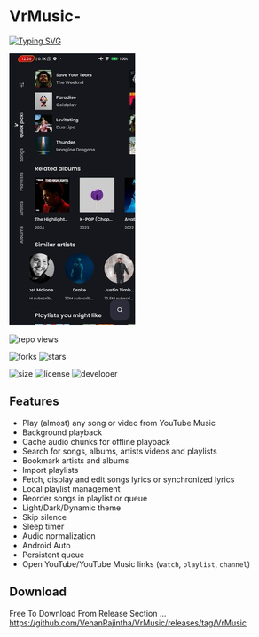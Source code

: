 # VrMusic-






[![Typing SVG](https://readme-typing-svg.demolab.com?font=Space&size=25&pause=1000&color=18F75A&random=false&width=435&lines=VrMusic;Online+Music+Streaming+App)](https://git.io/typing-svg)


  ![demo](demo.jpg) 


 ![repo views](https://hits.seeyoufarm.com/api/count/incr/badge.svg?url=https%3A%2F%2Fgithub.com%2FVehanRajintha%2FVrMusic&count_bg=%2379C83D&title_bg=%23555555&icon=gitpod.svg&icon_color=%23E7E7E7&title=Views&edge_flat=false)


![forks](https://img.shields.io/github/forks/VehanRajintha/VrMusic?label=Forks&style=social)
![stars](https://img.shields.io/github/stars/VehanRajintha/VrMusic?style=social)

![size](https://img.shields.io/github/repo-size/VehanRajintha/VrMusic?color=purple&label=Repo%20Size&style=plastic)
![license](https://img.shields.io/github/license/VehanRajintha/VrMusic?color=purple&label=License&style=plastic)
![developer](https://img.shields.io/static/v1?label=Author&message=Vehan%20Rajintha&color=purple&style=plastic)

## Features
- Play (almost) any song or video from YouTube Music
- Background playback
- Cache audio chunks for offline playback
- Search for songs, albums, artists videos and playlists
- Bookmark artists and albums
- Import playlists
- Fetch, display and edit songs lyrics or synchronized lyrics
- Local playlist management
- Reorder songs in playlist or queue
- Light/Dark/Dynamic theme
- Skip silence
- Sleep timer
- Audio normalization
- Android Auto
- Persistent queue
- Open YouTube/YouTube Music links (`watch`, `playlist`, `channel`)


## Download
Free To Download From Release Section ...
https://github.com/VehanRajintha/VrMusic/releases/tag/VrMusic
